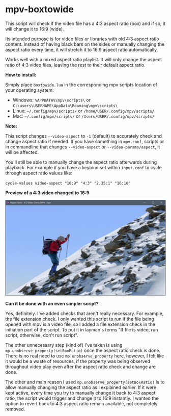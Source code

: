 # mpv-boxtowide
This script will check if the video file has a 4:3 aspect ratio (box) and if so, it will change it to 16:9 (wide).

Its intended purpose is for video files or libraries with old 4:3 aspect ratio content. Instead of having black bars on the sides or manually changing the aspect ratio every time, it will stretch it to 16:9 aspect ratio automatically.

Works well with a mixed aspect ratio playlist. It will only change the aspect ratio of 4:3 video files, leaving the rest to their default aspect ratio.

**How to install:**

Simply place `boxtowide.lua` in the corresponding mpv scripts location of your operating system:

- Windows: `%APPDATA%\mpv\scripts\` or `C:\users\USERNAME\AppData\Roaming\mpv\scripts\`
- Linux: `~/.config/mpv/scripts/` or `/home/USER/.config/mpv/scripts/`
- Mac: `~/.config/mpv/scripts/` or `/Users/USER/.config/mpv/scripts/`

**Note:**

This script changes `--video-aspect` to `-1` (default) to accurately check and change aspect ratio if needed. If you have something in `mpv.conf`, scripts or in commandline that changes `--video-aspect` or `--video-params/aspect`, it will be affected.

You'll still be able to manually change the aspect ratio afterwards during playback. For example if you have a keybind set within `input.conf` to cycle through aspect ratio values like:

`cycle-values video-aspect "16:9" "4:3" "2.35:1" "16:10"`

**Preview of a 4:3 video changed to 16:9**

![mpv-boxtowide preview](https://raw.githubusercontent.com/Samillion/mpv-boxtowide/master/mpv-boxtowide-demo.png)

**Can it be done with an even simpler script?**

Yes, definitely. I've added checks that aren't really necessary. For example, the file extension check. I only wanted this script to run if the file being opened with mpv is a video file, so I added a file extension check in the initiation part of the script. To put it in layman's terms "If file is video, run script, otherwise, don't run script".

The other unnecessary step (kind of) I've taken is using `mp.unobserve_property(setBoxRatio)` once the aspect ratio check is done. There is no real need to use `mp.unobserve_property` here, however, I felt like it would be a waste of resources, if the property was being observed throughout video play even after the aspect ratio check and change are done.

The other and main reason I used `mp.unobserve_property(setBoxRatio)` is to allow manually changing the aspect ratio as I explained earlier. If it were kept active, every time you try to manually change it back to 4:3 aspect ratio, the script would trigger and change it to 16:9 instantly. I wanted the option to revert back to 4:3 aspect ratio remain available, not completely removed.
